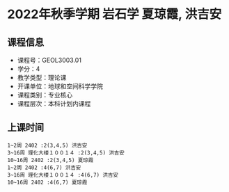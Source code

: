 # 2022年秋季学期 岩石学 夏琼霞, 洪吉安






## 课程信息

- 课程号：GEOL3003.01
- 学分：4
- 教学类型：理论课
- 开课单位：地球和空间科学学院
- 课程类别：专业核心
- 课程层次：本科计划内课程

## 上课时间

```
1~2周 2402 :2(3,4,5) 洪吉安
3~16周 理化大楼１００１４ :2(3,4,5) 洪吉安
10~16周 2402 :2(3,4,5) 夏琼霞
1~2周 2402 :4(6,7) 洪吉安
3~16周 理化大楼１００１４ :4(6,7) 洪吉安
10~16周 2402 :4(6,7) 夏琼霞
```

